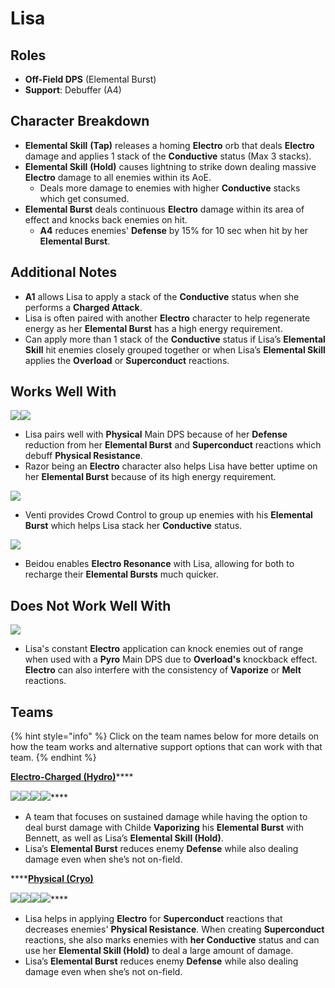 # Lisa

## Roles

* **Off-Field DPS** (Elemental Burst)
* **Support**: Debuffer (A4)

## Character Breakdown

* **Elemental Skill** **(Tap)** releases a homing **Electro** orb that deals **Electro** damage and applies 1 stack of the **Conductive** status (Max 3 stacks).
* **Elemental Skill** **(Hold)** causes lightning to strike down dealing massive **Electro** damage to all enemies within its AoE.
  * Deals more damage to enemies with higher **Conductive** stacks which get consumed.
* **Elemental Burst** deals continuous **Electro** damage within its area of effect and knocks back enemies on hit.
  * **A4** reduces enemies' **Defense** by 15% for 10 sec when hit by her **Elemental Burst**.

## Additional Notes

* **A1** allows Lisa to apply a stack of the **Conductive** status when she performs a **Charged Attack**.
* Lisa is often paired with another **Electro** character to help regenerate energy as her **Elemental Burst** has a high energy requirement.
* Can apply more than 1 stack of the **Conductive** status if Lisa’s **Elemental Skill** hit enemies closely grouped together or when Lisa’s **Elemental Skill** applies the **Overload** or **Superconduct** reactions.

## Works Well With

![](../../.gitbook/assets/UI\_AvatarIcon\_Eula.png)![](../../.gitbook/assets/UI\_AvatarIcon\_Razor.png)

* Lisa pairs well with **Physical** Main DPS because of her **Defense** reduction from her **Elemental Burst** and **Superconduct** reactions which debuff **Physical Resistance**.
* Razor being an **Electro** character also helps Lisa have better uptime on her **Elemental Burst** because of its high energy requirement.

![](../../.gitbook/assets/UI\_AvatarIcon\_Venti.png)

* Venti provides Crowd Control to group up enemies with his **Elemental Burst** which helps Lisa stack her **Conductive** status.

![](../../.gitbook/assets/UI\_AvatarIcon\_Beidou.png)

* Beidou enables **Electro Resonance** with Lisa, allowing for both to recharge their **Elemental Bursts** much quicker.

## Does Not Work Well With

![](../../.gitbook/assets/Element\_Pyro.webp)

* Lisa's constant **Electro** application can knock enemies out of range when used with a **Pyro** Main DPS due to **Overload's** knockback effect. **Electro** can also interfere with the consistency of **Vaporize** or **Melt** reactions.

## Teams

{% hint style="info" %}
Click on the team names below for more details on how the team works and alternative support options that can work with that team.
{% endhint %}

[**Electro-Charged (Hydro)**](../../teams/electro-charged-hydro.md)****

****![](../../.gitbook/assets/ui\_avataricon\_tartaglia.png)****![](../../.gitbook/assets/UI\_AvatarIcon\_Beidou.png)****![](../../.gitbook/assets/UI\_AvatarIcon\_Lisa.png)****![](../../.gitbook/assets/UI\_AvatarIcon\_Bennett.png)****

* A team that focuses on sustained damage while having the option to deal burst damage with Childe **Vaporizing** his **Elemental Burst** with Bennett, as well as Lisa’s **Elemental Skill (Hold)**.
* Lisa’s **Elemental Burst** reduces enemy **Defense** while also dealing damage even when she’s not on-field.

****[**Physical (Cryo)**](../../teams/physical-cryo.md)

****![](../../.gitbook/assets/UI\_AvatarIcon\_Eula.png)****![](../../.gitbook/assets/UI\_AvatarIcon\_Shougun.png)****![](../../.gitbook/assets/UI\_AvatarIcon\_Lisa.png)****![](../../.gitbook/assets/UI\_AvatarIcon\_Diona.png)****

* Lisa helps in applying **Electro** for **Superconduct** reactions that decreases enemies' **Physical Resistance**. When creating **Superconduct** reactions, she also marks enemies with **her Conductive** status and can use her **Elemental Skill (Hold)** to deal a large amount of damage.
* Lisa’s **Elemental Burst** reduces enemy **Defense** while also dealing damage even when she’s not on-field.
